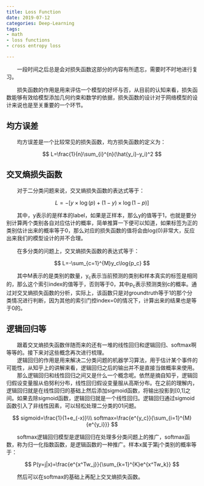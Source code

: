 ```yaml
---
title: Loss Function
date: 2019-07-12
categories: Deep-Learning
tags:
- math
- loss functions
- cross entropy loss

---
```


　　一段时间之后总是会对损失函数这部分的内容有所遗忘，需要时不时地进行复习。
<!-- more -->

　　损失函数的作用是用来评估一个模型的好坏与否，从目前的认知来看，损失函数能够有效给模型添加几何约束和数学的依据，损失函数的设计对于网络模型的设计来说也是至关重要的一个环节。

## 均方误差
　　均方误差是一个比较常见的损失函数，均方损失函数的定义为：

$$
L=\frac{1}{n}\sum_{i}^{n}(\hat{y_i}-y_i)^2
$$

## 交叉熵损失函数
　　对于二分类问题来说，交叉熵损失函数的表达式等于：

$$
L=-[y\times\log{(p)}+(1-y)\times\log{(1-p)}]
$$

　　其中，y表示的是样本的label，如果是正样本，那么y的值等于1，也就是要分别计算两个类别各自对应估计的概率，简单推算一下便可以知道，如果标签为正的类别估计出来的概率等于0，那么对应的损失函数的值将会由log(0)非常大，反应出来我们的模型设计的并不合理。

　　在多分类的问题上，交叉熵损失函数的表达式等于：

$$
L=-\sum_{c=1}^{M}y_c\log{p_c}
$$

　　其中M表示的是类别的数量，y<sub>c</sub>表示当前预测的类别和样本真实的标签是相同的，那么这个索引index的值等于，否则等于0，其中p<sub>c</sub>表示预测类别c的概率。通过对交叉熵损失函数的分析，实际上，该函数只是对groundtruth等于1的那个分类情况进行判断，因为其他的索引门控index=0的情况下，计算出来的结果也是等于0的。

## 逻辑回归等

　　跟着交叉熵损失函数伴随而来的还有一堆的线性回归和逻辑回归、softmax啊等等的。接下来对这些概念再次进行梳理。<br>
　　逻辑回归的作用是用来解决二分类问题的机器学习算法，用于估计某个事件的可能性，从知乎上的讲解来看，逻辑回归之后的输出并不是直接当做概率来使用。<br>
　　那么逻辑回归和线性回归之间又是什么一个概念呢。依然是摘自知乎，逻辑回归假设变量服从伯努利分布，线性回归假设变量服从高斯分布。在之前的理解内，逻辑回归就是在线性回归的基础上然后添加sigmoid函数，将输出投影到[0,1]之间。如果去除sigmoid函数，逻辑回归就是一个线性回归。逻辑回归通过sigmoid函数引入了非线性因素，可以轻松处理二分类的01问题。

$$
sigmoid=\frac{1}{1+e_(-x)}\\\
softmax=\frac{e^{y_c}}{\sum_{i=1}^{M}{e^{y_i}}}
$$

　　softmax逻辑回归模型是逻辑回归在处理多分类问题上的推广，softmax函数，称为归一化指数函数，是逻辑函数的一种推广。样本x属于第j个类别的概率等于：

$$
P(y=j|x)=\frac{e^{x^Tw_j}}{\sum_{k=1}^{K}e^{x^Tw_k}}
$$

　　然后可以在softmax的基础上再配上交叉熵损失函数。